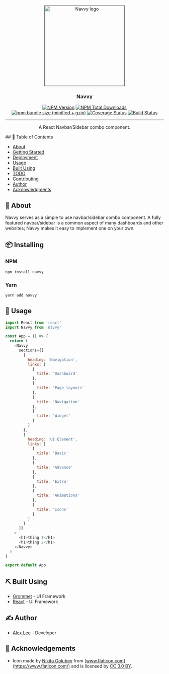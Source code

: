 <p align="center">
  <a href="" rel="noopener">
 <img width=256px height=256px src="https://github.com/alexlee-dev/navvy/raw/master/navvy.png" alt="Navvy logo"></a>
</p>

<h3 align="center">Navvy</h3>

<div align="center">

[![NPM Version][npm-image]][npm-url] [![NPM Total Downloads][npm-downloads]][npm-url] [![npm bundle size (minified + gzip)][size-image]][npm-url] [![Coverage Status](https://coveralls.io/repos/github/alexlee-dev/navvy/badge.svg?branch=master)](https://coveralls.io/github/alexlee-dev/navvy?branch=master) [![Build Status](https://travis-ci.org/alexlee-dev/navvy.svg?branch=master)](https://travis-ci.org/alexlee-dev/navvy.svg?branch=master)

</div>

---

<p align="center"> A React Navbar/Sidebar combo component.
    <br> 
</p>
## 📝 Table of Contents

- [About](#about)
- [Getting Started](#getting_started)
- [Deployment](#deployment)
- [Usage](#usage)
- [Built Using](#built_using)
- [TODO](../TODO.md)
- [Contributing](../CONTRIBUTING.md)
- [Author](#author)
- [Acknowledgments](#acknowledgement)

## 🧐 About <a name = "about"></a>

Navvy serves as a simple to use navbar/sidebar combo component. A fully featured navbar/sidebar is a common aspect of many dashboards and other websites; Navvy makes it easy to implement one on your own.

## 📦 Installing

### NPM

```sh
npm install navvy
```

### Yarn

```sh
yarn add navvy
```

## 🎈 Usage <a name="usage"></a>

```js
import React from 'react'
import Navvy from 'navvy'

const App = () => {
  return (
    <Navvy
      sections={[
        {
          heading: 'Navigation',
          links: [
            {
              title: 'Dashboard'
            },
            {
              title: 'Page layouts'
            },
            {
              title: 'Navigation'
            },
            {
              title: 'Widget'
            }
          ]
        },
        {
          heading: 'UI Element',
          links: [
            {
              title: 'Basic'
            },
            {
              title: 'Advance'
            },
            {
              title: 'Extra'
            },
            {
              title: 'Animations'
            },
            {
              title: 'Icons'
            }
          ]
        }
      ]}
    >
      <h1>thing 1</h1>
      <h1>thing 2</h1>
    </Navvy>
  )
}

export default App
```

## ⛏️ Built Using <a name = "built_using"></a>

- [Grommet](https://v2.grommet.io/) - UI Framework
- [React](https://reactjs.org/) - UI Framework

## ✍️ Author <a name = "author"></a>

- [Alex Lee](https://github.com/alexlee-dev) - Developer

## 🎉 Acknowledgements <a name = "acknowledgement"></a>

- Icon made by [Nikita Golubev](https://www.flaticon.com/authors/nikita-golubev) from [www.flaticon.com](https://www.flaticon.com/) and is licensed by [CC 3.0 BY](http://creativecommons.org/licenses/by/3.0/).

[npm-image]: https://img.shields.io/npm/v/navvy.svg
[npm-downloads]: https://img.shields.io/npm/dt/navvy.svg
[npm-url]: https://www.npmjs.com/package/navvy
[size-image]: https://img.shields.io/bundlephobia/minzip/navvy.svg
[navvy-icon]: https://github.com/alexlee-dev/navvy/raw/master/navvy.png
